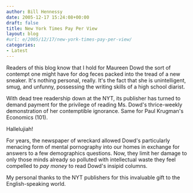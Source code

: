 ```yaml
---
author: Bill Hennessy
date: 2005-12-17 15:24:08+00:00
draft: false
title: New York Times Pay Per View
layout: blog
#url: e/2005/12/17/new-york-times-pay-per-view/
categories:
- Latest
---
```


Readers of this blog know that I hold for Maureen Dowd the sort of contempt one might have for dog feces packed into the tread of a new sneaker.  It's nothing personal, really.  It's the fact that she is unintelligent, smug, and unfunny, possessing the writing skills of a high school diarist.

With dead tree readership down at the NYT, its publisher has turned to demand payment for the privilege of reading Ms. Dowd's thrice-weekly demonstration of her contemptible ignorance.  Same for Paul Krugman's Economics (101).

Hallelujiah!

For years, the newspaper of wreckard allowed Dowd's particularly menacing form of mental pornography into our homes in exchange for answers to a few demographics questions.  Now, they limit her damage to only those minds already so polluted with intellectual waste they feel compelled to _pay money_ to read Dowd's insipid columns.

My personal thanks to the NYT publishers for this invaluable gift to the English-speaking world.
